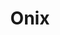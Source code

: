 ---
title: Onix
date: 
draft: false

# descripcion
description : Ovalos con ónix grandes

materials: Plata 925

color: Plateado

dimensions: 1,1cm

code: 01-04-0141

type: "Aros"

categories: []

price: $5.320,00

price_eftvo: $4.520,00

# Images
# first image will be shown in the product page
images:
  # - image: "images/path_to_image"
  # La ubicacion de las imagenes es imagenes/Aros/Aros.Piedras/01-04-0141-onix
  - image: "./images/aros/piedras/01-04-0141-ovalos-con-onix-grandes_a.jpeg"
  - image: "./images/aros/piedras/01-04-0141-ovalos-con-onix-grandes_b.jpeg"
---